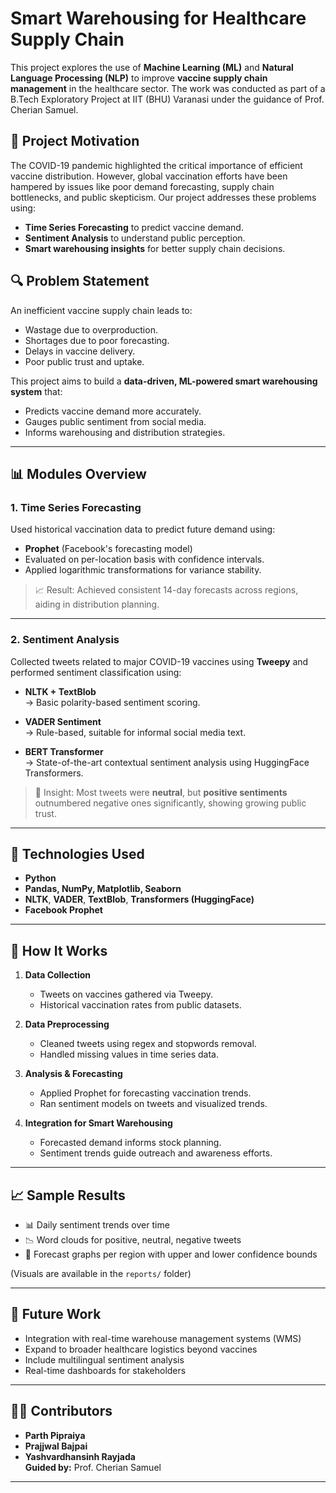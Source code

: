 # Smart Warehousing for Healthcare Supply Chain

This project explores the use of **Machine Learning (ML)** and **Natural Language Processing (NLP)** to improve **vaccine supply chain management** in the healthcare sector. The work was conducted as part of a B.Tech Exploratory Project at IIT (BHU) Varanasi under the guidance of Prof. Cherian Samuel.

## 🧠 Project Motivation

The COVID-19 pandemic highlighted the critical importance of efficient vaccine distribution. However, global vaccination efforts have been hampered by issues like poor demand forecasting, supply chain bottlenecks, and public skepticism. Our project addresses these problems using:

- **Time Series Forecasting** to predict vaccine demand.
- **Sentiment Analysis** to understand public perception.
- **Smart warehousing insights** for better supply chain decisions.

## 🔍 Problem Statement

An inefficient vaccine supply chain leads to:
- Wastage due to overproduction.
- Shortages due to poor forecasting.
- Delays in vaccine delivery.
- Poor public trust and uptake.

This project aims to build a **data-driven, ML-powered smart warehousing system** that:
- Predicts vaccine demand more accurately.
- Gauges public sentiment from social media.
- Informs warehousing and distribution strategies.

---

## 📊 Modules Overview

### 1. **Time Series Forecasting**
Used historical vaccination data to predict future demand using:
- **Prophet** (Facebook's forecasting model)
- Evaluated on per-location basis with confidence intervals.
- Applied logarithmic transformations for variance stability.

> 📈 Result: Achieved consistent 14-day forecasts across regions, aiding in distribution planning.

---

### 2. **Sentiment Analysis**
Collected tweets related to major COVID-19 vaccines using **Tweepy** and performed sentiment classification using:

- **NLTK + TextBlob**  
  → Basic polarity-based sentiment scoring.

- **VADER Sentiment**  
  → Rule-based, suitable for informal social media text.

- **BERT Transformer**  
  → State-of-the-art contextual sentiment analysis using HuggingFace Transformers.

> 🧾 Insight: Most tweets were **neutral**, but **positive sentiments** outnumbered negative ones significantly, showing growing public trust.

---

## 🧰 Technologies Used

- **Python**
- **Pandas, NumPy, Matplotlib, Seaborn**
- **NLTK**, **VADER**, **TextBlob**, **Transformers (HuggingFace)**
- **Facebook Prophet**


---

## 🔄 How It Works

1. **Data Collection**
   - Tweets on vaccines gathered via Tweepy.
   - Historical vaccination rates from public datasets.

2. **Data Preprocessing**
   - Cleaned tweets using regex and stopwords removal.
   - Handled missing values in time series data.

3. **Analysis & Forecasting**
   - Applied Prophet for forecasting vaccination trends.
   - Ran sentiment models on tweets and visualized trends.

4. **Integration for Smart Warehousing**
   - Forecasted demand informs stock planning.
   - Sentiment trends guide outreach and awareness efforts.

---

## 📈 Sample Results

- 📊 Daily sentiment trends over time
- 📉 Word clouds for positive, neutral, negative tweets
- 📆 Forecast graphs per region with upper and lower confidence bounds

(Visuals are available in the `reports/` folder)

---

## 🧪 Future Work

- Integration with real-time warehouse management systems (WMS)
- Expand to broader healthcare logistics beyond vaccines
- Include multilingual sentiment analysis
- Real-time dashboards for stakeholders

---

## 👨‍💻 Contributors

- **Parth Pipraiya**  
- **Prajjwal Bajpai**  
- **Yashvardhansinh Rayjada**  
**Guided by:** Prof. Cherian Samuel

---
